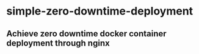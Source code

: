 # simple-zero-downtime-deployment

## Achieve zero downtime docker container deployment through nginx